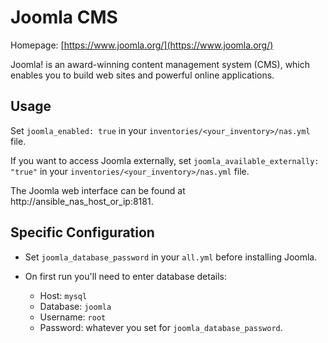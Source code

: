 # Joomla CMS

Homepage: [https://www.joomla.org/](https://www.joomla.org/)

Joomla! is an award-winning content management system (CMS), which enables you to build
web sites and powerful online applications.

## Usage

Set `joomla_enabled: true` in your `inventories/<your_inventory>/nas.yml` file.

If you want to access Joomla externally, set `joomla_available_externally: "true"` in
your `inventories/<your_inventory>/nas.yml` file.

The Joomla web interface can be found at http://ansible_nas_host_or_ip:8181.

## Specific Configuration

-   Set `joomla_database_password` in your `all.yml` before installing Joomla.

-   On first run you'll need to enter database details:
    -   Host: `mysql`
    -   Database: `joomla`
    -   Username: `root`
    -   Password: whatever you set for `joomla_database_password`.
